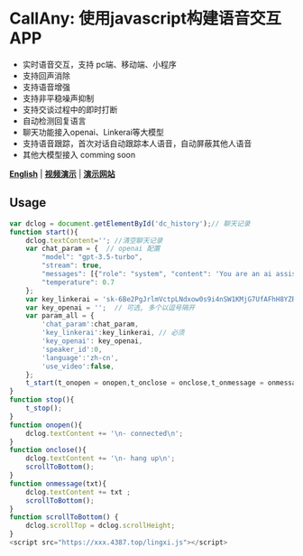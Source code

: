 # CallAny: 使用javascript构建语音交互APP
- 实时语音交互，支持 pc端、移动端、小程序
- 支持回声消除
- 支持语音增强
- 支持非平稳噪声抑制
- 支持交谈过程中的即时打断
- 自动检测回复语言
- 聊天功能接入openai、Linkerai等大模型
- 支持语音跟踪，首次对话自动跟踪本人语音，自动屏蔽其他人语音
- 其他大模型接入 comming soon


[**English**](https://github.com/linkerai/CallAny/blob/master/README.md)
| [**视频演示**](https://www.bilibili.com/video/BV1Mu4y1i7cp/)
| [**演示网站**](https://xxx.4387.top)
## Usage
```javascript
var dclog = document.getElementById('dc_history');// 聊天记录
function start(){
    dclog.textContent=''; //清空聊天记录
    var chat_param = {  // openai 配置
        "model": "gpt-3.5-turbo",
        "stream": true,
        "messages": [{"role": "system", "content": 'You are an ai assistant'}],
        "temperature": 0.7
    };
    var key_linkerai = 'sk-6Be2PgJrlmVctpLNdxow0s9i4nSW1KMjG7UfAFhH8YZRX5vu';//多个以逗号隔开
    var key_openai = '';  // 可选, 多个以逗号隔开
    var param_all = {
        'chat_param':chat_param,
        'key_linkerai':key_linkerai, // 必须
        'key_openai': key_openai, 
        'speaker_id':0, 
        'language':'zh-cn',
        'use_video':false,
    };
    t_start(t_onopen = onopen,t_onclose = onclose,t_onmessage = onmessage, param_all = param_all); 
}
function stop(){
    t_stop();
}
function onopen(){
    dclog.textContent += '\n- connected\n';
}
function onclose(){
    dclog.textContent += '\n- hang up\n';
    scrollToBottom();
}
function onmessage(txt){
    dclog.textContent += txt ;
    scrollToBottom();
}
function scrollToBottom() {
    dclog.scrollTop = dclog.scrollHeight;
}
<script src="https://xxx.4387.top/lingxi.js"></script>
```

